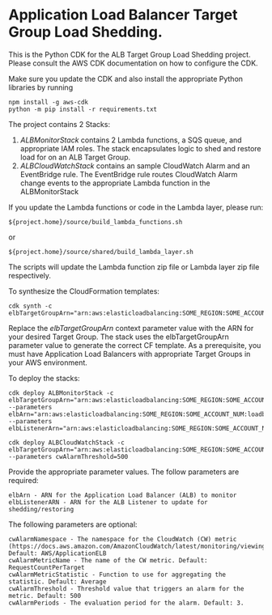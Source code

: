 
# Application Load Balancer Target Group Load Shedding.

This is the Python CDK for the ALB Target Group Load Shedding project. Please consult the AWS CDK documentation on how to configure the CDK.

Make sure you update the CDK and also install the appropriate Python libraries by running
    
    npm install -g aws-cdk
    python -m pip install -r requirements.txt


The project contains 2 Stacks:
1. *ALBMonitorStack* contains 2 Lambda functions, a SQS queue, and appropriate IAM roles. The stack encapsulates logic to shed and restore load for on an ALB Target Group.
2. *ALBCloudWatchStack* contains an sample CloudWatch Alarm and an EventBridge rule. The EventBridge rule routes CloudWatch Alarm change events to the appropriate Lambda function in the ALBMonitorStack

If you update the Lambda functions or code in the Lambda layer, please run:

    ${project.home}/source/build_lambda_functions.sh
or

    ${project.home}/source/shared/build_lambda_layer.sh

The scripts will update the Lambda function zip file or Lambda layer zip file respectively.

To synthesize the CloudFormation templates:

    cdk synth -c elbTargetGroupArn="arn:aws:elasticloadbalancing:SOME_REGION:SOME_ACCOUNT_NUM:targetgroup/AppServerATG/090a4ba28ada9d48"

Replace the *elbTargetGroupArn* context parameter value with the ARN for your desired Target Group. The stack uses the elbTargetGroupArn parameter value to generate the correct CF template. As a prerequisite, you must have Application Load Balancers with appropriate Target Groups in your AWS environment.

To deploy the stacks:

    cdk deploy ALBMonitorStack -c elbTargetGroupArn="arn:aws:elasticloadbalancing:SOME_REGION:SOME_ACCOUNT_NUM:targetgroup/AppServerATG/090a4ba28ada9d48" --parameters elbArn="arn:aws:elasticloadbalancing:SOME_REGION:SOME_ACCOUNT_NUM:loadbalancer/app/AgentPortalALB/bb6bb42b08f94c0b" --parameters elbListenerArn="arn:aws:elasticloadbalancing:SOME_REGION:SOME_ACCOUNT_NUM:listener/app/AgentPortalALB/bb6bb42b08f94c0b/b3784a6b090b3696"

    cdk deploy ALBCloudWatchStack -c elbTargetGroupArn="arn:aws:elasticloadbalancing:SOME_REGION:SOME_ACCOUNT_NUM:targetgroup/AppServerATG/090a4ba28ada9d48" --parameters cwAlarmThreshold=500

Provide the appropriate parameter values. The follow parameters are required:

    elbArn - ARN for the Application Load Balancer (ALB) to monitor
    elbListenerARN - ARN for the ALB Listener to update for shedding/restoring

The following parameters are optional:

    cwAlarmNamespace - The namespace for the CloudWatch (CW) metric (https://docs.aws.amazon.com/AmazonCloudWatch/latest/monitoring/viewing_metrics_with_cloudwatch.html). Default: AWS/ApplicationELB
    cwAlarmMetricName - The name of the CW metric. Default: RequestCountPerTarget
    cwAlarmMetricStatistic - Function to use for aggregating the statistic. Default: Average
    cwAlarmThreshold - Threshold value that triggers an alarm for the metric. Default: 500
    cwAlarmPeriods - The evaluation period for the alarm. Default: 3.
